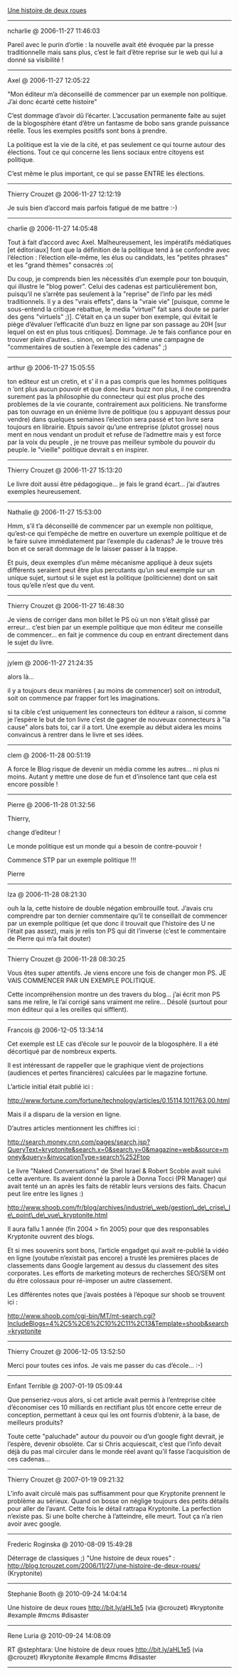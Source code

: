[Une histoire de deux roues](../../../2006/11/une-histoire-de-deux-roues.md)

---
ncharlie @ 2006-11-27 11:46:03

Pareil avec le purin d’ortie : la nouvelle avait été évoquée par la presse traditionnelle mais sans plus, c’est le fait d’être reprise sur le web qui lui a donné sa visibilité !

---

Axel @ 2006-11-27 12:05:22

"Mon éditeur m’a déconseillé de commencer par un exemple non politique. J’ai donc écarté cette histoire"

C’est dommage d’avoir dû l’écarter. L’accusation permanente faite au sujet de la blogosphère étant d’être un fantasme de bobo sans grande puissance réelle. Tous les exemples positifs sont bons à prendre.

La politique est la vie de la cité, et pas seulement ce qui tourne autour des élections. Tout ce qui concerne les liens sociaux entre citoyens est politique.

C’est même le plus important, ce qui se passe ENTRE les élections.

---

Thierry Crouzet @ 2006-11-27 12:12:19

Je suis bien d’accord mais parfois fatigué de me battre :-)

---

charlie @ 2006-11-27 14:05:48

Tout à fait d’accord avec Axel. Malheureusement, les impératifs médiatiques [et éditoriaux] font que la définition de la politique tend à se confondre avec l’élection : l’élection elle-même, les élus ou candidats, les "petites phrases" et les "grand thèmes" consacrés :o(

Du coup, je comprends bien les nécessités d’un exemple pour ton bouquin, qui illustre le "blog power". Celui des cadenas est particulièrement bon, puisqu’il ne s’arrête pas seulement à la "reprise" de l’info par les médi traditionnels. Il y a des "vrais effets", dans la "vraie vie" [puisque, comme le sous-entend la critique rebattue, le media "virtuel" fait sans doute se parler des gens "virtuels" ;)]. C’était en ça un super bon exemple, qui évitait le piège d’évaluer l’efficacité d’un buzz en ligne par son passage au 20H [sur lequel on est en plus tous critiques]. Dommage. Je te fais confiance pour en trouver plein d’autres... sinon, on lance ici même une campagne de "commentaires de soutien à l’exemple des cadenas" ;)

---

arthur @ 2006-11-27 15:05:55

ton editeur est un cretin, et s’ il n a pas compris que les hommes politiques n ’ont plus aucun pouvoir et que donc leurs buzz non plus, il ne comprendra surement pas la philosophie du connecteur qui est plus proche des problemes de la vie courante, contrairement aux politiciens. Ne transforme pas ton ouvrage en un énième livre de politique (ou s appuyant dessus pour vendre) dans quelques semaines l’election sera passé et ton livre sera toujours en librairie. Etpuis savoir qu’une entreprise (plutot grosse) nous ment en nous vendant un produit et refuse de l’admettre mais y est force par la voix du peuple , je ne trouve pas meilleur symbole du pouvoir du peuple. le "vieille" politique devrait s en inspirer.

---

Thierry Crouzet @ 2006-11-27 15:13:20

Le livre doit aussi être pédagogique... je fais le grand écart... j’ai d’autres exemples heureusement.

---

Nathalie @ 2006-11-27 15:53:00

Hmm, s’il t’a déconseillé de commencer par un exemple non politique, qu’est-ce qui t’empéche de mettre en ouverture un exemple politique et de le faire suivre immédiatement par l’exemple du cadenas? Je le trouve très bon et ce serait dommage de le laisser passer à la trappe. 

Et puis, deux exemples d’un même mécanisme appliqué à deux sujets différents seraient peut être plus percutants qu’un seul exemple sur un unique sujet, surtout si le sujet est la politique (politicienne) dont on sait tous qu’elle n’est que du vent.

---

Thierry Crouzet @ 2006-11-27 16:48:30

Je viens de corriger dans mon billet le PS où un non s’était glissé par erreur... c’est bien par un exemple politique que mon éditeur me conseille de commencer... en fait je commence du coup en entrant directement dans le sujet du livre.

---

jylem @ 2006-11-27 21:24:35

alors là...

il y a toujours deux manières ( au moins de commencer) soit on introduit, soit on commence par frapper fort les imaginations.

si ta cible c’est uniquement les connecteurs ton éditeur a raison, si comme je l’espère le but de ton livre c’est de gagner de nouveuax connecteurs à "la cause" alors bats toi, car il a tort. Une exemple au début aidera les moins convaincus à rentrer dans le livre et ses idées.

---

clem @ 2006-11-28 00:51:19

A force le Blog risque de devenir un média comme les autres... ni plus ni moins. Autant y mettre une dose de fun et d’insolence tant que cela est encore possible !

---

Pierre @ 2006-11-28 01:32:56

Thierry,

change d’editeur !

Le monde politique est un monde qui a besoin de contre-pouvoir !

Commence STP par un exemple politique !!!

Pierre

---

Iza @ 2006-11-28 08:21:30

ouh la la, cette histoire de double négation embrouille tout. J’avais cru comprendre par ton dernier commentaire qu’il te conseillait de commencer par un exemple politique (et que donc il trouvait que l’histoire des U ne l’était pas assez), mais je relis ton PS qui dit l’inverse (c’est le commentaire de Pierre qui m’a fait douter)

---

Thierry Crouzet @ 2006-11-28 08:30:25

Vous êtes super attentifs. Je viens encore une fois de changer mon PS. JE VAIS COMMENCER PAR UN EXEMPLE POLITIQUE.

Cette incompréhension montre un des travers du blog... j’ai écrit mon PS sans me relire, le l’ai corrigé sans vraiment me relire... Désolé (surtout pour mon éditeur qui a les oreilles qui sifflent).

---

Francois @ 2006-12-05 13:34:14

Cet exemple est LE cas d’école sur le pouvoir de la blogosphère. Il a été décortiqué par de nombreux experts. 

Il est intéressant de rappeller que le graphique vient de projections (audiences et pertes financières) calculées par le magazine fortune. 

L’article initial était publié ici :

http://www.fortune.com/fortune/technology/articles/0,15114,1011763,00.html

Mais il a disparu de la version en ligne.

D’autres articles mentionnent les chiffres ici :

http://search.money.cnn.com/pages/search.jsp?QueryText=kryptonite&search.x=0&search.y=0&magazine=web&source=money&query=&invocationType=search%252Ftop

Le livre "Naked Conversations" de Shel Israel & Robert Scoble avait suivi cette aventure. Ils avaient donné la parole à Donna Tocci (PR Manager) qui avait tenté un an après les faits de rétablir leurs versions des faits. Chacun peut lire entre les lignes :)

http://www.shoob.com/fr/blog/archives/industrie\_web/gestion\_de\_crise\_le\_point\_de\_vue\_kryptonite.html

Il aura fallu 1 année (fin 2004 > fin 2005) pour que des responsables Kryptonite ouvrent des blogs. 

Et si mes souvenirs sont bons, l’article engadget qui avait re-publié la vidéo en ligne (youtube n’existait pas encore) a trusté les premières places de classements dans Google largement au dessus du classement des sites corporates. Les efforts de marketing moteurs de recherches SEO/SEM ont du être colossaux pour ré-imposer un autre classement.

Les différentes notes que j’avais postées à l’époque sur shoob se trouvent ici :

http://www.shoob.com/cgi-bin/MT/mt-search.cgi?IncludeBlogs=4%2C5%2C6%2C10%2C11%2C13&Template=shoob&search=kryptonite

---

Thierry Crouzet @ 2006-12-05 13:52:50

Merci pour toutes ces infos. Je vais me passer du cas d’école... :-)

---

Enfant Terrible @ 2007-01-19 05:09:44

Que penseriez-vous alors, si cet article avait permis à l’entreprise citée d’économiser ces 10 milliards en rectifiant plus tôt encore cette erreur de conception, permettant à ceux qui les ont fournis d’obtenir, à la base, de meilleurs produits?

Toute cette "paluchade" autour du pouvoir ou d’un google fight devrait, je l’espère, devenir obsolète. Car si Chris acquiescait, c’est que l’info devait déjà du pas mal circuler dans le monde réel avant qu’il fasse l’acquisition de ces cadenas...

---

Thierry Crouzet @ 2007-01-19 09:21:32

L’info avait circulé mais pas suffisamment pour que Kryptonite prennent le problème au sérieux. Quand on bosse on néglige toujours des petits détails pour aller de l’avant. Cette fois le détail rattrapa Kryptonite. La perfection n’existe pas. Si une boîte cherche à l’atteindre, elle meurt. Tout ça n’a rien avoir avec google.

---

Frederic Roginska @ 2010-08-09 15:49:28

Déterrage de classiques ;) "Une histoire de deux roues" : http://blog.tcrouzet.com/2006/11/27/une-histoire-de-deux-roues/ (Kryptonite)

---

Stephanie Booth @ 2010-09-24 14:04:14

Une histoire de deux roues http://bit.ly/aHL1e5 (via @crouzet) #kryptonite #example #mcms #disaster

---

Rene Luria @ 2010-09-24 14:08:09

RT @stephtara: Une histoire de deux roues http://bit.ly/aHL1e5 (via @crouzet) #kryptonite #example #mcms #disaster

---

